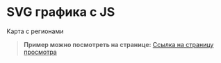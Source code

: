 # SVG графика с JS

Карта с регионами 
>__Пример можно посмотреть на странице:__
>[Ссылка на страницу просмотра](https://vladjutnik.github.io/svg-level2/)

